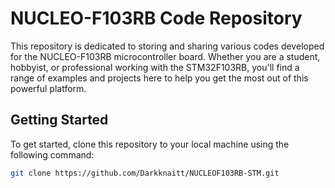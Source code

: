 # NUCLEO-F103RB Code Repository

This repository is dedicated to storing and sharing various codes developed for the NUCLEO-F103RB microcontroller board. Whether you are a student, hobbyist, or professional working with the STM32F103RB, you'll find a range of examples and projects here to help you get the most out of this powerful platform.


## Getting Started

To get started, clone this repository to your local machine using the following command:

```bash
git clone https://github.com/Darkknaitt/NUCLEOF103RB-STM.git
```
